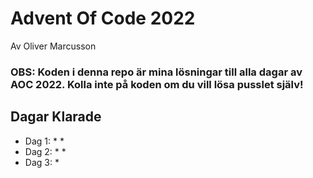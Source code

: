 # Advent Of Code 2022
Av Oliver Marcusson

### OBS: Koden i denna repo är mina lösningar till alla dagar av AOC 2022. Kolla inte på koden om du vill lösa pusslet själv!

## Dagar Klarade
* Dag 1: * *
* Dag 2: * *
* Dag 3: *